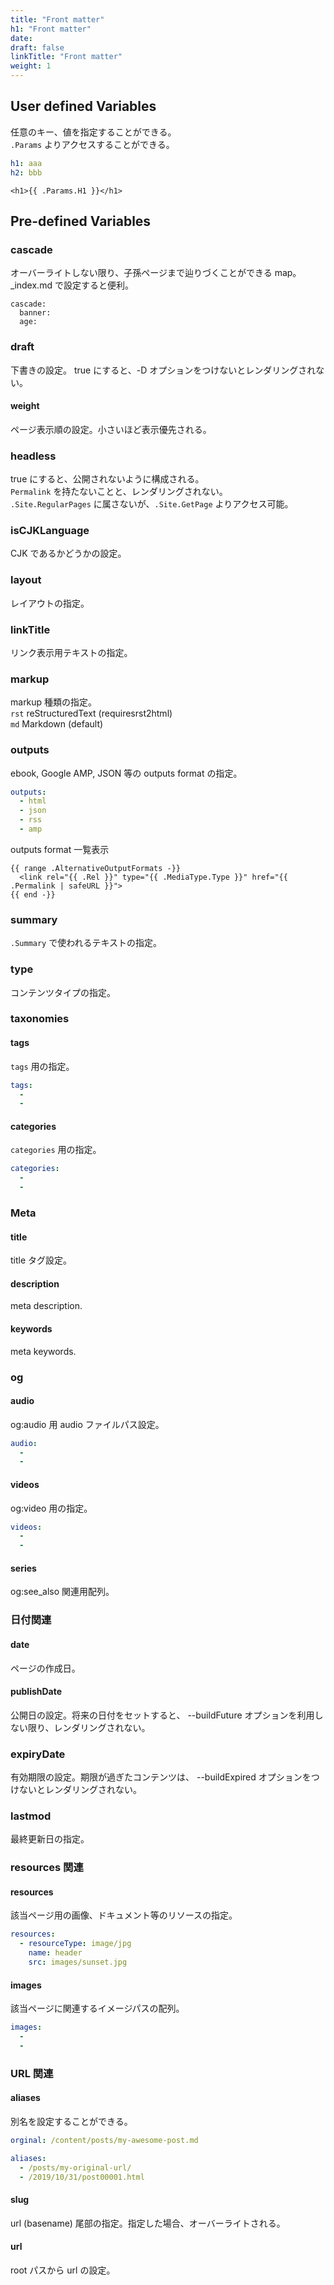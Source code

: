 ```yaml
---
title: "Front matter"
h1: "Front matter"
date: 
draft: false
linkTitle: "Front matter"
weight: 1
---
```


## User defined Variables
任意のキー、値を指定することができる。  
`.Params` よりアクセスすることができる。
```yaml
h1: aaa
h2: bbb
```

```
<h1>{{ .Params.H1 }}</h1>
```


## Pre-defined Variables

### cascade
オーバーライトしない限り、子孫ページまで辿りづくことができる map。  
_index.md で設定すると便利。

```
cascade:
  banner: 
  age:
```

### draft
下書きの設定。 true にすると、-D オプションをつけないとレンダリングされない。

#### weight
ページ表示順の設定。小さいほど表示優先される。

### headless
true にすると、公開されないように構成される。  
`Permalink` を持たないことと、レンダリングされない。  
`.Site.RegularPages` に属さないが、`.Site.GetPage` よりアクセス可能。

### isCJKLanguage
CJK であるかどうかの設定。

### layout
レイアウトの指定。

### linkTitle
リンク表示用テキストの指定。

### markup
markup 種類の指定。  
`rst` reStructuredText (requiresrst2html)  
`md`  Markdown (default)

### outputs
ebook, Google AMP, JSON 等の outputs format の指定。
```yaml
outputs:
  - html
  - json
  - rss
  - amp
```

outputs format 一覧表示
```
{{ range .AlternativeOutputFormats -}}
  <link rel="{{ .Rel }}" type="{{ .MediaType.Type }}" href="{{ .Permalink | safeURL }}">
{{ end -}}
```

### summary
`.Summary` で使われるテキストの指定。

### type
コンテンツタイプの指定。


### taxonomies
#### tags
`tags` 用の指定。
```yaml
tags:
  -
  -
```

#### categories
`categories` 用の指定。
```yaml
categories:
  -
  -
```

### Meta
#### title
title タグ設定。

#### description
meta description.

#### keywords
meta keywords.

### og
#### audio
og:audio 用 audio ファイルパス設定。
```yaml
audio:
  - 
  - 
```

#### videos
og:video 用の指定。
```yaml
videos:
  -
  -
```

#### series
og:see_also 関連用配列。


### 日付関連
#### date
ページの作成日。

#### publishDate
公開日の設定。将来の日付をセットすると、 --buildFuture オプションを利用しない限り、レンダリングされない。

### expiryDate
有効期限の設定。期限が過ぎたコンテンツは、 --buildExpired オプションをつけないとレンダリングされない。

### lastmod
最終更新日の指定。


### resources 関連
#### resources
該当ページ用の画像、ドキュメント等のリソースの指定。
```yaml
resources:
  - resourceType: image/jpg
    name: header
    src: images/sunset.jpg
```

#### images
該当ページに関連するイメージパスの配列。
```yaml
images:
  -
  -
```


### URL 関連
#### aliases
別名を設定することができる。

```yaml
orginal: /content/posts/my-awesome-post.md

aliases:
  - /posts/my-original-url/
  - /2019/10/31/post00001.html
```

#### slug
url (basename) 尾部の指定。指定した場合、オーバーライトされる。

#### url
root パスから url の設定。
